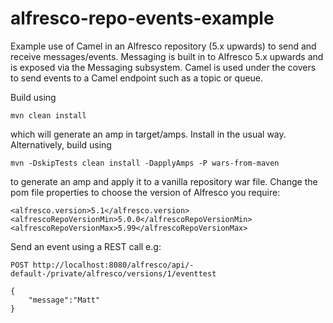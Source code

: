 # alfresco-repo-events-example

Example use of Camel in an Alfresco repository (5.x upwards) to send and receive messages/events. Messaging is built in to Alfresco 5.x upwards and is exposed via the Messaging subsystem. Camel is used under the covers to send events to a Camel endpoint such as a topic or queue.

Build using

    mvn clean install

which will generate an amp in target/amps. Install in the usual way. Alternatively, build using

    mvn -DskipTests clean install -DapplyAmps -P wars-from-maven

to generate an amp and apply it to a vanilla repository war file. Change the pom file properties to choose the version of Alfresco you require:

    <alfresco.version>5.1</alfresco.version>
    <alfrescoRepoVersionMin>5.0.0</alfrescoRepoVersionMin>
    <alfrescoRepoVersionMax>5.99</alfrescoRepoVersionMax>

Send an event using a REST call e.g:

    POST http://localhost:8080/alfresco/api/-default-/private/alfresco/versions/1/eventtest

    {
        "message":"Matt"
    }
